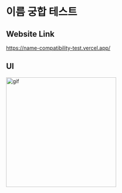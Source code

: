 # 이름 궁합 테스트

## Website Link 
https://name-compatibility-test.vercel.app/

## UI 
<img width="300" src="https://github.com/user-attachments/assets/6e46f235-347a-4987-b35f-1eff948d676c" alt="gif"/>



